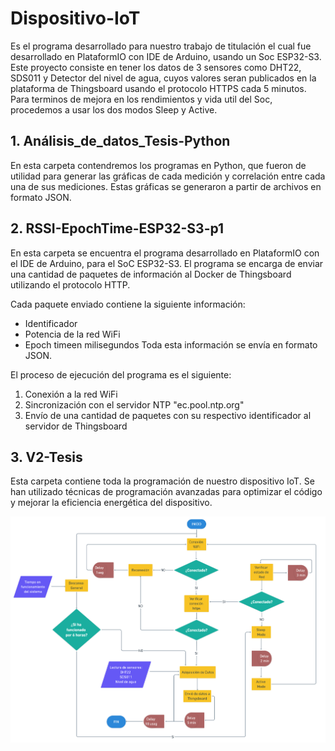 # Dispositivo-IoT
  Es el programa desarrollado para nuestro trabajo de titulación el cual fue desarrollado en PlataformIO con IDE de Arduino, usando un Soc ESP32-S3.
Este proyecto consiste en tener los datos de 3 sensores como DHT22, SDS011 y Detector del nivel de agua, cuyos valores seran publicados en la plataforma
de Thingsboard usando el protocolo HTTPS cada 5 minutos. Para terminos de mejora en los rendimientos y vida util del Soc, procedemos a usar los dos modos Sleep y Active.

## 1. Análisis_de_datos_Tesis-Python
  En esta carpeta contendremos los programas en Python, que fueron de utilidad para generar las gráficas de cada medición y correlación entre cada una de sus mediciones. Estas gráficas se generaron a partir de archivos en formato JSON.
## 2. RSSI-EpochTime-ESP32-S3-p1
  En esta carpeta se encuentra el programa desarrollado en PlataformIO con el IDE de Arduino, para el SoC ESP32-S3. El programa se encarga de enviar una cantidad de paquetes de información al Docker de Thingsboard utilizando el protocolo HTTP.  

  
  Cada paquete enviado contiene la siguiente información:
* Identificador
* Potencia de la red WiFi
* Epoch timeen milisegundos
Toda esta información se envía en formato JSON.


El proceso de ejecución del programa es el siguiente:
1. Conexión a la red WiFi
2. Sincronización con el servidor NTP "ec.pool.ntp.org"
3. Envío de una cantidad de paquetes con su respectivo identificador al servidor de Thingsboard

## 3. V2-Tesis
Esta carpeta contiene toda la programación de nuestro dispositivo IoT. Se han utilizado técnicas de programación avanzadas para optimizar el código y mejorar la eficiencia energética del dispositivo.

<img src="Diagrama de Flujo-Dispositivo IoT.png" alt="Diagrama de Flujo del Dispositivo IoT">
